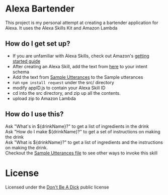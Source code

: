 # Alexa Bartender #

This project is my personal attempt at creating a bartender application for Alexa.
It uses the Alexa Skills Kit and Amazon Lambda

## How do I get set up? ##

* If you are unfamiliar with Alexa Skills, check out Amazon's [getting started guide](https://developer.amazon.com/public/solutions/alexa/alexa-skills-kit/getting-started-guide)
* After creating an Alexa Skill, add the text from [here](IntentSchema.json) to your intent schema
* Add the text from [Sample Utterances](SampleUtterances.txt) to the Sample utterances
* run `npm install request` under the src/ directory
* modify appID.js to contain your Alexa Skill ID
* cd into the src directory, and zip up all the contents.
* upload zip to Amazon Lambda

## How do I use this? ##
Ask "What's in ${drinkName}?" to get a list of ingredients in the drink  
Ask "How do I make ${drinkName}?" to get a set of instructions on making the drink  
Ask "What is ${drinkName}?" to get a list of ingredients and the instructions on making the drink.  
Checkout the [Sample Utterances file](SampleUtterances.txt) to see other ways to invoke this skill  

# License #
Licensed under the [Don't Be A Dick](LICENSE.md) public license
